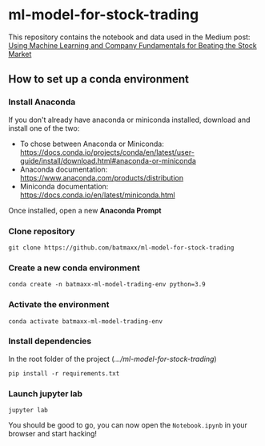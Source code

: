 # ml-model-for-stock-trading
This repository contains the notebook and data used in the Medium post: [Using Machine Learning and Company Fundamentals for Beating the Stock Market](https://medium.com/@Batmaxx/using-machine-learning-and-company-fundamentals-for-beating-the-stock-market-fa2d4ac438a7)

## How to set up a conda environment
### Install Anaconda
If you don't already have anaconda or miniconda installed, download and install one of the two:   

- To chose between Anaconda or Miniconda: https://docs.conda.io/projects/conda/en/latest/user-guide/install/download.html#anaconda-or-miniconda
- Anaconda documentation: https://www.anaconda.com/products/distribution
- Miniconda documentation: https://docs.conda.io/en/latest/miniconda.html

Once installed, open a new **Anaconda Prompt**


### Clone repository
`git clone https://github.com/batmaxx/ml-model-for-stock-trading`


### Create a new conda environment
`conda create -n batmaxx-ml-model-trading-env python=3.9`


### Activate the environment
`conda activate batmaxx-ml-model-trading-env`


### Install dependencies
In the root folder of the project (*.../ml-model-for-stock-trading*)

`pip install -r requirements.txt`


### Launch jupyter lab
`jupyter lab`

You should be good to go, you can now open the `Notebook.ipynb` in your browser and start hacking!